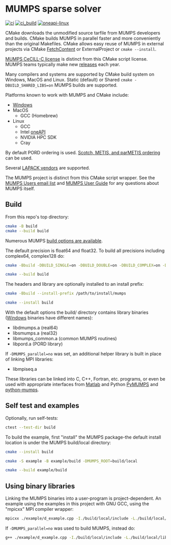 # MUMPS sparse solver

[![ci](https://github.com/scivision/mumps/actions/workflows/ci.yml/badge.svg)](https://github.com/scivision/mumps/actions/workflows/ci.yml)
[![ci_build](https://github.com/scivision/mumps/actions/workflows/ci_build.yml/badge.svg)](https://github.com/scivision/mumps/actions/workflows/ci_build.yml)
[![oneapi-linux](https://github.com/scivision/mumps/actions/workflows/oneapi-linux.yml/badge.svg)](https://github.com/scivision/mumps/actions/workflows/oneapi-linux.yml)

CMake downloads the unmodified source tarfile from MUMPS developers and builds.
CMake builds MUMPS in parallel faster and more conveniently than the original Makefiles.
CMake allows easy reuse of MUMPS in external projects via CMake
[FetchContent](https://github.com/scivision/mumps-fetchcontent)
or ExternalProject or `cmake --install`.

[MUMPS CeCILL-C license](https://mumps-solver.org/index.php?page=dwnld#license)
is distinct from this CMake script license.
MUMPS teams typically make new
[releases](https://mumps-solver.org/index.php?page=dwnld#cl)
each year.

Many compilers and systems are supported by CMake build system on Windows, MacOS and Linux.
Static (default) or Shared `cmake -DBUILD_SHARED_LIBS=on` MUMPS builds are supported.

Platforms known to work with MUMPS and CMake include:

* [Windows](./Readme_Windows.md)
* MacOS
  * GCC (Homebrew)
* Linux
  * GCC
  * Intel [oneAPI](./Readme_oneapi.md)
  * NVIDIA HPC SDK
  * Cray

By default PORD ordering is used.
[Scotch, METIS, and parMETIS ordering](./Readme_ordering.md)
can be used.

Several [LAPACK vendors](./Readme_LAPACK.md) are supported.

The MUMPS project is distinct from this CMake script wrapper.
See the
[MUMPS Users email list](https://listes.ens-lyon.fr/sympa/subscribe/mumps-users)
and
[MUMPS User Guide](https://mumps-solver.org/index.php?page=doc)
for any questions about MUMPS itself.

## Build

From this repo's top directory:

```sh
cmake -B build
cmake --build build
```

Numerous MUMPS [build options are available](./Readme_options.md).

The default precision is float64 and float32.
To build all precisions including complex64, complex128 do:

```sh
cmake -Bbuild -DBUILD_SINGLE=on -DBUILD_DOUBLE=on -DBUILD_COMPLEX=on -DBUILD_COMPLEX16=on

cmake --build build
```

The headers and library are optionally installed to an install prefix:

```sh
cmake -Bbuild --install-prefix /path/to/install/mumps

cmake --install build
```

With the default options the build/ directory contains library binaries ([Windows](./Readme_Windows.md) binaries have different names):

* libdmumps.a (real64)
* libsmumps.a (real32)
* libmumps_common.a (common MUMPS routines)
* libpord.a  (PORD library)

If `-DMUMPS_parallel=no` was set, an additional helper library is built in place of linking MPI libraries:

* libmpiseq.a

These libraries can be linked into C, C++, Fortran, etc. programs, or even be used with appropriate interfaces from [Matlab](./Readme_matlab.md) and Python
[PyMUMPS](https://pypi.org/project/PyMUMPS/)
and
[python-mumps](https://pypi.org/project/python-mumps/).

## Self test and examples

Optionally, run self-tests:

```sh
ctest --test-dir build
```

To build the example, first "install" the MUMPS package-the default install location is under the MUMPS build/local directory:

```sh
cmake --install build

cmake -S example -B example/build -DMUMPS_ROOT=build/local

cmake --build example/build
```

## Using binary libraries

Linking the MUMPS binaries into a user-program is project-dependent.
An example using the examples in this project with GNU GCC, using the "mpicxx" MPI compiler wrapper:

```sh
mpicxx ./example/d_example.cpp -I./build/local/include -L./build/local/lib -ldmumps -lmumps_common -lpord -lscalapack -lblacs -llapack -lblas -lgfortran
```

If `-DMUMPS_parallel=no` was used to build MUMPS, instead do:

```sh
g++ ./example/d_example.cpp -I./build/local/include -L./build/local/lib -ldmumps -lmumps_common -lpord -llapack -lblas -lmpiseq -lgfortran
```
